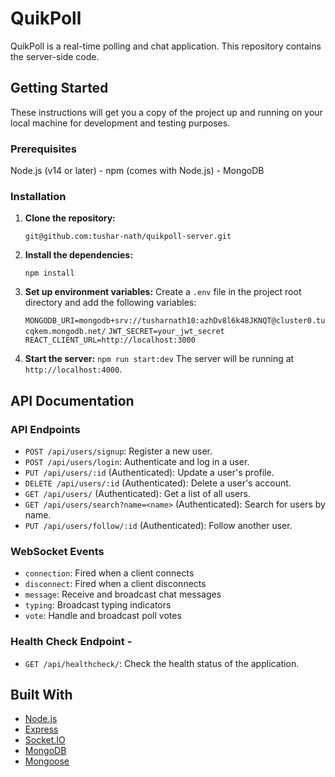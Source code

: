 
# QuikPoll
QuikPoll is a real-time polling and chat application. This repository contains the server-side code.

 

## Getting Started 
These instructions will get you a copy of the project up and running on your local machine for development and testing purposes.

### Prerequisites  
Node.js (v14 or later) - npm (comes with Node.js) - MongoDB

### Installation

1. **Clone the repository:**
    
    `git@github.com:tushar-nath/quikpoll-server.git`
    
2.  **Install the dependencies:**
    
    `npm install` 
    
    
3. **Set up environment variables:**  Create a `.env` file in the project root directory and add the following variables:

   
    `MONGODB_URI=mongodb+srv://tusharnath10:azhDv8l6k48JKNQT@cluster0.tucqkem.mongodb.net/` 
    `JWT_SECRET=your_jwt_secret`
    `REACT_CLIENT_URL=http://localhost:3000`

4. **Start the server:**
	`npm run start:dev`
	The server will be running at `http://localhost:4000`.

## API Documentation

### API Endpoints

- `POST /api/users/signup`: Register a new user. 
-  `POST /api/users/login`: Authenticate and log in a user. 
-  `PUT /api/users/:id` (Authenticated): Update a user's profile. 
-  `DELETE /api/users/:id` (Authenticated): Delete a user's account. 
-  `GET /api/users/` (Authenticated): Get a list of all users. 
-  `GET /api/users/search?name=<name>` (Authenticated): Search for users by name. 
-  `PUT /api/users/follow/:id` (Authenticated): Follow another user.

  

### WebSocket Events  
- `connection`: Fired when a client connects
-  `disconnect`: Fired when a client disconnects
-  `message`: Receive and broadcast chat messages
-  `typing`: Broadcast typing indicators 
- `vote`: Handle and broadcast poll votes

### Health Check Endpoint -
-  `GET /api/healthcheck/`: Check the health status of the application.


## Built With  
- [Node.js](https://nodejs.org/) 
- [Express](https://expressjs.com/) 
- [Socket.IO](https://socket.io/) 
- [MongoDB](https://www.mongodb.com/) 
- [Mongoose](https://mongoosejs.com/)

